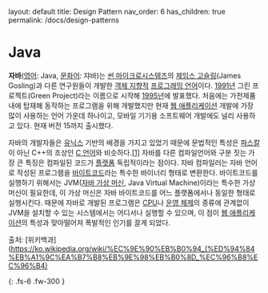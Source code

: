 layout: default
title: Design Pattern
nav_order: 6
has_children: true
permalink: /docs/design-patterns

# Java

**자바**([영어](https://ko.wikipedia.org/wiki/영어): Java, [문화어](https://ko.wikipedia.org/wiki/문화어): 쟈바)는 [썬 마이크로시스템즈](https://ko.wikipedia.org/wiki/썬_마이크로시스템즈)의 [제임스 고슬링](https://ko.wikipedia.org/wiki/제임스_고슬링)(James Gosling)과 다른 연구원들이 개발한 [객체 지향적](https://ko.wikipedia.org/wiki/객체_지향_프로그래밍) [프로그래밍 언어](https://ko.wikipedia.org/wiki/프로그래밍_언어)이다. [1991년](https://ko.wikipedia.org/wiki/1991년) 그린 프로젝트(Green Project)라는 이름으로 시작해 [1995년](https://ko.wikipedia.org/wiki/1995년)에 발표했다. 처음에는 가전제품 내에 탑재해 동작하는 프로그램을 위해 개발했지만 현재 [웹 애플리케이션](https://ko.wikipedia.org/wiki/웹_애플리케이션) 개발에 가장 많이 사용하는 언어 가운데 하나이고, 모바일 기기용 소프트웨어 개발에도 널리 사용하고 있다. 현재 버전 15까지 출시했다.

자바의 개발자들은 [유닉스](https://ko.wikipedia.org/wiki/유닉스) 기반의 배경을 가지고 있었기 때문에 문법적인 특성은 [파스칼](https://ko.wikipedia.org/wiki/파스칼_(프로그래밍_언어))이 아닌 C++의 조상인 [C 언어](https://ko.wikipedia.org/wiki/C_(프로그래밍_언어))와 비슷하다.[[1\]](https://ko.wikipedia.org/wiki/자바_(프로그래밍_언어)#cite_note-1) 자바를 다른 컴파일언어와 구분 짓는 가장 큰 특징은 컴파일된 코드가 [플랫폼](https://ko.wikipedia.org/wiki/컴퓨팅_플랫폼) 독립적이라는 점이다. 자바 컴파일러는 자바 언어로 작성된 프로그램을 [바이트코드](https://ko.wikipedia.org/wiki/바이트코드)라는 특수한 바이너리 형태로 변환한다. 바이트코드를 실행하기 위해서는 JVM([자바 가상 머신](https://ko.wikipedia.org/wiki/자바_가상_머신), Java Virtual Machine)이라는 특수한 가상 머신이 필요한데, 이 가상 머신은 자바 바이트코드를 어느 플랫폼에서나 동일한 형태로 실행시킨다. 때문에 자바로 개발된 프로그램은 [CPU](https://ko.wikipedia.org/wiki/중앙_처리_장치)나 [운영 체제](https://ko.wikipedia.org/wiki/운영_체제)의 종류에 관계없이 JVM을 설치할 수 있는 시스템에서는 어디서나 실행할 수 있으며, 이 점이 [웹 애플리케이션](https://ko.wikipedia.org/wiki/웹_애플리케이션)의 특성과 맞아떨어져 폭발적인 인기를 끌게 되었다.

출처: [위키백과](https://ko.wikipedia.org/wiki/%EC%9E%90%EB%B0%94_(%ED%94%84%EB%A1%9C%EA%B7%B8%EB%9E%98%EB%B0%8D_%EC%96%B8%EC%96%B4)

{: .fs-6 .fw-300 }